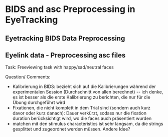 
# BIDS and asc Preprocessing in EyeTracking

## Eyetracking BIDS Data Preprocessing
## Eyelink data - Preprocessing asc files

Task: Freeviewing task with happy/sad/neutral faces

Question/ Comments:
- Kalibrierung in BIDS: bezieht sich auf die Kalibrierungen während der experimentalen Session 
  (Durchschnitt von allen berechnet) -- ich denke, es ist besser als die erste Kalibrierung zu berichten,
  die nur für die Übung durchgeführt wird
- Fixationen, die nicht komplett in dem Trial sind (sondern auch kurz davor oder kurz danach): Dauer verkürzt,
  sodass nur die fixation duration berücksichtigt wird, wo die faces auch präsentiert wurden
- matchen mit den stimulus characteristics ist sehr langsam, da die strings gesplittet und zugeordnet werden        müssen. Andere Idee?
